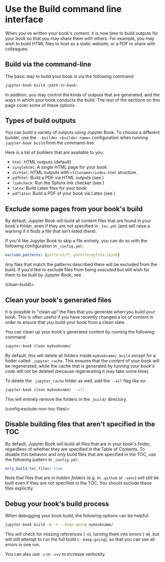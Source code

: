 # Use the Build command line interface

When you've written your book's content, it is now time to build outputs for your book so that you may share them with others.
For example, you may wish to build HTML files to host as a static website, or a PDF to share with colleagues.

## Build via the command-line

The basic way to build your book is via the following command:

```bash
jupyter-book build <path-to-book>
```

In addition, you may control the kinds of outputs that are generated, and the ways in which your book conducts the build.
The rest of the sections on this page cover some of these options.

## Types of build outputs

You can build a variety of outputs using Jupyter Book. To choose a different builder, use the `--builder <builder-name>` configuration when running `jupyter-book build` from the command-line. 

Here is a list of builders that are available to you:

- `html`: HTML outputs (default)
- `singlehtml`: A single HTML page for your book
- `dirhtml`: HTML outputs with `<filename>/index.html` structure.
- `pdfhtml`: Build a PDF via HTML outputs (see [](pdf:html))
- `linkcheck`: Run the Sphinx link checker (see [](html:link-check))
- `latex`: Build Latex files for your book
- `pdflatex`: Build a PDF of your book via Latex (see [](pdf:latex))


## Exclude some pages from your book's build

By default, Jupyter Book will build all content files that are found in your book's
folder, even if they are not specified in `_toc.yml` (and will raise a warning if
it finds a file that isn't listed there).

If you'd like Jupyter Book to skip a file entirely, you can do so with the following
configuration in `_config.yml`:

```yaml
exclude_patterns: [pattern1/*, path/to/myfile.ipynb]
```

Any files that match the patterns described there will be excluded from the build.
If you'd like to exclude files from being *executed* but still wish for them to be
built by Jupyter Book, see [](execute/exclude).


(clean-build)=
## Clean your book's generated files

It is possible to "clean up" the files that you generate when you build
your book. This is often useful if you have recently changed a lot of content
in order to ensure that you build your book from a clean slate.

You can clean up your book's generated content by running the following command:

```bash
jupyter-book clean mybookname/
```

By default, this will delete all folders inside `mybookname/_build` *except*
for a folder called `.jupyter_cache`. This ensures that the *content* of your book
will be regenerated, while the cache that is generated by *running your book's code*
will not be deleted (because regenerating it may take some time).

To delete the `.jupyter_cache` folder as well, add the `--all` flag like so:

```bash
jupyter-book clean mybookname/ --all
```

This will entirely remove the folders in the `_build/` directory.

(config:exclude-non-toc-files)=
## Disable building files that aren't specified in the TOC

By default, Jupyter Book will build all files that are in your book's folder, regardless of whether they are specified in the Table of Contents.
To disable this behavior and *only* build files that are specified in the TOC, use the following pattern in `_config.yml`:

```yaml
only_build_toc_files: true
```

Note that files that are in *hidden folders* (e.g. in `.github` or `.venv`) will still be built even if they are not specified in the TOC. You should exclude these files explicitly.

## Debug your book's build process

When debugging your book build, the following options can be helpful:

```bash
jupyter-book build -W -n --keep-going mybookname/
```

This will check for missing references (`-n`), turning them into errors (`-W`),
but will still attempt to run the full build (`--keep-going`),
so that you can see all errors in one run.

You can also use `-v` or `-vvv` to increase verbosity.

